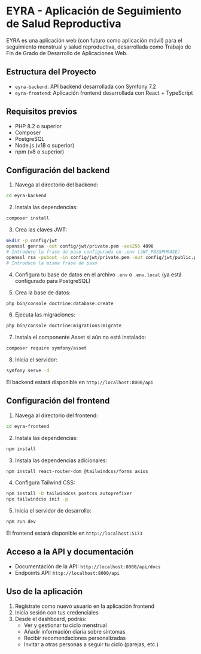 # EYRA - Aplicación de Seguimiento de Salud Reproductiva

EYRA es una aplicación web (con futuro como aplicación móvil) para el seguimiento menstrual y salud reproductiva, desarrollada como Trabajo de Fin de Grado de Desarrollo de Aplicaciones Web.

## Estructura del Proyecto

- `eyra-backend`: API backend desarrollada con Symfony 7.2
- `eyra-frontend`: Aplicación frontend desarrollada con React + TypeScript

## Requisitos previos

- PHP 8.2 o superior
- Composer
- PostgreSQL
- Node.js (v18 o superior)
- npm (v8 o superior)

## Configuración del backend

1. Navega al directorio del backend:

```bash
cd eyra-backend
```

2. Instala las dependencias:

```bash
composer install
```

3. Crea las claves JWT:

```bash
mkdir -p config/jwt
openssl genrsa -out config/jwt/private.pem -aes256 4096
# Introduce la frase de paso configurada en .env (JWT_PASSPHRASE)
openssl rsa -pubout -in config/jwt/private.pem -out config/jwt/public.pem
# Introduce la misma frase de paso
```

4. Configura tu base de datos en el archivo `.env` o `.env.local` (ya está configurado para PostgreSQL)

5. Crea la base de datos:

```bash
php bin/console doctrine:database:create
```

6. Ejecuta las migraciones:

```bash
php bin/console doctrine:migrations:migrate
```

7. Instala el componente Asset si aún no está instalado:

```bash
composer require symfony/asset
```

8. Inicia el servidor:

```bash
symfony serve -d
```

El backend estará disponible en `http://localhost:8000/api`

## Configuración del frontend

1. Navega al directorio del frontend:

```bash
cd eyra-frontend
```

2. Instala las dependencias:

```bash
npm install
```

3. Instala las dependencias adicionales:

```bash
npm install react-router-dom @tailwindcss/forms axios
```

4. Configura Tailwind CSS:

```bash
npm install -D tailwindcss postcss autoprefixer
npx tailwindcss init -p
```

5. Inicia el servidor de desarrollo:

```bash
npm run dev
```

El frontend estará disponible en `http://localhost:5173`

## Acceso a la API y documentación

- Documentación de la API: `http://localhost:8000/api/docs`
- Endpoints API: `http://localhost:8000/api`

## Uso de la aplicación

1. Regístrate como nuevo usuario en la aplicación frontend
2. Inicia sesión con tus credenciales
3. Desde el dashboard, podrás:
   - Ver y gestionar tu ciclo menstrual
   - Añadir información diaria sobre síntomas
   - Recibir recomendaciones personalizadas
   - Invitar a otras personas a seguir tu ciclo (parejas, etc.)
